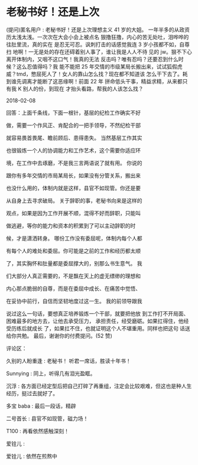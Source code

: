 # 老秘书好！还是上次

(提问)匿名用户 : 老秘书好！还是上次理想主义 41 岁的大姐。 一年半多的从政资历太浅太浅。一次次在大会小会上被点名 狠撸狂撸，内心的苦无处吐，泪哗哗的往肚里流，真的实在 是忍无可忍。讽刺打击的话感觉我连 3 岁小孩都不如，自尊扫 地啊！一无是处的存在还碍着别人事了，谁让我是人人不待 见的 jw。狠不下心离开体制内，又咽不这口气！我真的无法 反击吗？唯有忍吗？还要忍到什么时候？这么忍值得吗？我 能不能把 25 年交情的市级某局长搬出来，试试狐假虎 威？tmd，憋屈死人了！女人的靠山怎么找？现在都不知道该 怎么干下去了。耗到谁先调离才能断了这恶缘啊！前面 22 年 拼命低头干事，精益求精，从来都只有我 K 别人的份，到现在 才抬头看路，帮我的人该怎么找？

2018-02-08

回答：上面千条线，下面一根针，基层的纪检工作确实不好

做，需要一个作风正、肯配合的一把手领导，不然纪检干部

就容易畏首畏尾、瞻前顾后、患得患失。 当然基层工作其实

也很锻炼一个人的协调能力和工作艺术，这个需要你适应环

境，在工作中去琢磨，不是我三言两语说了就有用。 你说的

跟你有多年交情的市局某局长，如果没有分管关系，搬出来

也没什么用的，体制内就是这样，县官不如现管。你还是要

从自身上去寻求破局。 关于辞职的事，老秘书向来是这样的

观点，如果是因为工作开展不顺，混得不好而辞职，只能叫

做逃避，等你的能力和资本的积累到了可以主动辞职的时

候，才是潇洒转身。 哪份工作没有委屈呢，体制内每个人都

有每个人的难处和委屈。你可能是之前的工作和经历都太顺

了，其实胸怀和肚量都是委屈撑大的，别那么书生意气。 我

们大部分人真正需要的，不是飘在天上的虚无缥缈的理想和

内心那点脆弱的自尊，而是在委屈中成长、在痛苦中觉悟、

在妥协中前行，自信而坚韧地度过这一生。 我的前领导跟我

说过这么一句话，要想真正培养锻炼一个干部，就要把他放 到工作打不开局面、困难最多的地方去，让他去承受压力， 承担责任，经受磨砺。如果扛得住，他经受历练后就成长 了，如果扛不住，也就证明这个人不堪重用。同样也把这句 话送给你共勉。 最后，谢谢你的付费提问。(52 赞)

评论区：

久别的人盼重逢 : 老秘书！ 听君一席话，胜读十年书！

Sunnying : 同上，听得几有泪光盈眶。

沉浮 : 各方面已经定型后把自己打碎了再重组，注定会比较艰难，但这也是种人生经历，挺过去就好了。

多宝 baba : 最后一段话，精辟

二号首长 : 县官不如现管，磁力场！

T100 : 再看依然感触深刻！

爱铨儿 :

爱铨儿 : 依然在煎熬中